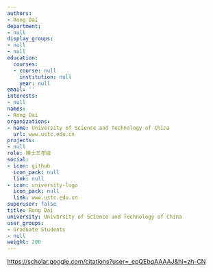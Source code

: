 ```yaml
---
authors:
- Rong Dai
department:
- null
display_groups:
- null
- null
education:
  courses:
  - course: null
    institution: null
    year: null
email: ''
interests:
- null
names:
- Rong Dai
organizations:
- name: University of Science and Technology of China
  url: www.ustc.edu.cn
projects:
- null
role: 博士三年级
social:
- icon: github
  icon_pack: null
  link: null
- icon: university-logo
  icon_pack: null
  link: www.ustc.edu.cn
superuser: false
title: Rong Dai
university: University of Science and Technology of China
user_groups:
- Graduate Students
- null
weight: 200
---
```


https://scholar.google.com/citations?user=_epQEbgAAAAJ&hl=zh-CN
